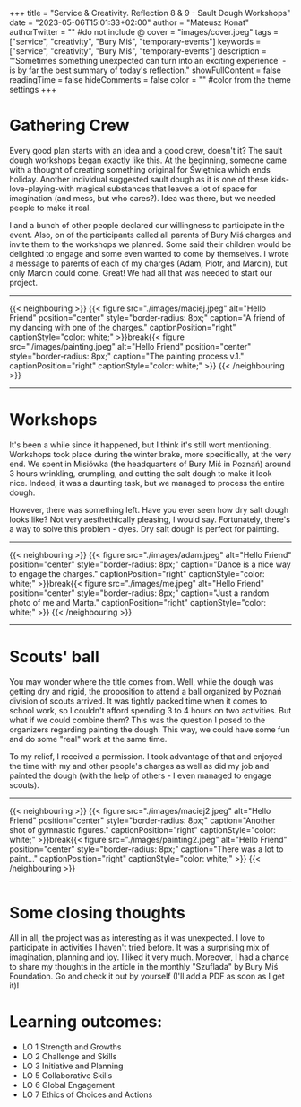+++
title = "Service & Creativity. Reflection 8 & 9 - Sault Dough Workshops"
date = "2023-05-06T15:01:33+02:00"
author = "Mateusz Konat"
authorTwitter = "" #do not include @
cover = "images/cover.jpeg"
tags = ["service", "creativity", "Bury Miś", "temporary-events"]
keywords = ["service", "creativity", "Bury Miś", "temporary-events"]
description = "'Sometimes something unexpected can turn into an exciting experience' - is by far the best summary of today's reflection."
showFullContent = false
readingTime = false
hideComments = false
color = "" #color from the theme settings
+++

# Gathering Crew
Every good plan starts with an idea and a good crew, doesn't it? The sault dough workshops began exactly like this. At the beginning, someone came with a thought of creating something original for Świętnica which ends holiday. Another individual suggested sault dough as it is one of these kids-love-playing-with magical substances that leaves a lot of space for imagination (and mess, but who cares?). Idea was there, but we needed people to make it real. 

I and a bunch of other people declared our willingness to participate in the event. Also, on of the participants called all parents of Bury Miś charges and invite them to the workshops we planned. Some said their children would be delighted to engage and some even wanted to come by themselves. I wrote a message to parents of each of my charges (Adam, Piotr, and Marcin), but only Marcin could come. Great! We had all that was needed to start our project.

***
{{< neighbouring >}}
{{< figure src="./images/maciej.jpeg" alt="Hello Friend" position="center" style="border-radius: 8px;" caption="A friend of my dancing with one of the charges." captionPosition="right" captionStyle="color: white;" >}}break{{< figure src="./images/painting.jpeg" alt="Hello Friend" position="center" style="border-radius: 8px;" caption="The painting process v.1." captionPosition="right" captionStyle="color: white;" >}}
{{< /neighbouring >}}
***

# Workshops
It's been a while since it happened, but I think it's still wort mentioning. Workshops took place during the winter brake, more specifically, at the very end. We spent in Misiówka (the headquarters of Bury Miś in Poznań) around 3 hours wrinkling, crumpling, and cutting the salt dough to make it look nice. Indeed, it was a daunting task, but we managed to process the entire dough.

However, there was something left. Have you ever seen how dry salt dough looks like? Not very aesthethically pleasing, I would say. Fortunately, there's a way to solve this problem - dyes. Dry salt dough is perfect for painting.

***
{{< neighbouring >}}
{{< figure src="./images/adam.jpeg" alt="Hello Friend" position="center" style="border-radius: 8px;" caption="Dance is a nice way to engage the charges." captionPosition="right" captionStyle="color: white;" >}}break{{< figure src="./images/me.jpeg" alt="Hello Friend" position="center" style="border-radius: 8px;" caption="Just a random photo of me and Marta." captionPosition="right" captionStyle="color: white;" >}}
{{< /neighbouring >}}
***

# Scouts' ball
You may wonder where the title comes from. Well, while the dough was getting dry and rigid, the proposition to attend a ball organized by Poznań division of scouts arrived. It was tightly packed time when it comes to school work, so I couldn't afford spending 3 to 4 hours on two activities. But what if we could combine them? This was the question I posed to the organizers regarding painting the dough. This way, we could have some fun and do some "real" work at the same time.

To my relief, I received a permission. I took advantage of that and enjoyed the time with my and other people's charges as well as did my job and painted the dough (with the help of others - I even managed to engage scouts).

***
{{< neighbouring >}}
{{< figure src="./images/maciej2.jpeg" alt="Hello Friend" position="center" style="border-radius: 8px;" caption="Another shot of gymnastic figures." captionPosition="right" captionStyle="color: white;" >}}break{{< figure src="./images/painting2.jpeg" alt="Hello Friend" position="center" style="border-radius: 8px;" caption="There was a lot to paint..." captionPosition="right" captionStyle="color: white;" >}}
{{< /neighbouring >}}
***

# Some closing thoughts
All in all, the project was as interesting as it was unexpected. I love to participate in activities I haven't tried before. It was a surprising mix of imagination, planning and joy. I liked it very much. Moreover, I had a chance to share my thoughts in the article in the monthly "Szuflada" by Bury Miś Foundation. Go and check it out by yourself (I'll add a PDF as soon as I get it)!

# Learning outcomes:
- LO 1 Strength and Growths
- LO 2 Challenge and Skills
- LO 3 Initiative and Planning
- LO 5 Collaborative Skills
- LO 6 Global Engagement
- LO 7 Ethics of Choices and Actions
